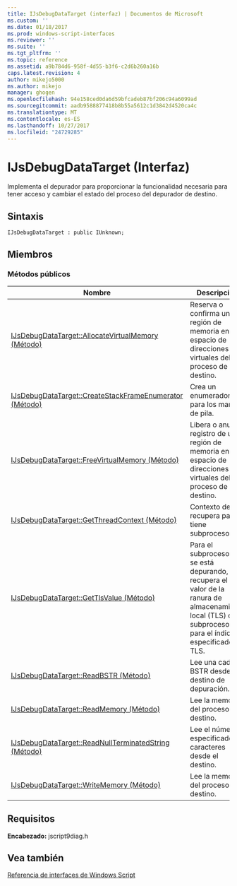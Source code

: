 ```yaml
---
title: IJsDebugDataTarget (interfaz) | Documentos de Microsoft
ms.custom: ''
ms.date: 01/18/2017
ms.prod: windows-script-interfaces
ms.reviewer: ''
ms.suite: ''
ms.tgt_pltfrm: ''
ms.topic: reference
ms.assetid: a9b784d6-958f-4d55-b3f6-c2d6b260a16b
caps.latest.revision: 4
author: mikejo5000
ms.author: mikejo
manager: ghogen
ms.openlocfilehash: 94e158ced0da6d59bfcadeb87bf206c94a6099ad
ms.sourcegitcommit: aadb9588877418b8b55a5612c1d3842d4520ca4c
ms.translationtype: MT
ms.contentlocale: es-ES
ms.lasthandoff: 10/27/2017
ms.locfileid: "24729285"
---
```

# <a name="ijsdebugdatatarget-interface"></a>IJsDebugDataTarget (Interfaz)
Implementa el depurador para proporcionar la funcionalidad necesaria para tener acceso y cambiar el estado del proceso del depurador de destino.  
  
## <a name="syntax"></a>Sintaxis  
  
```  
IJsDebugDataTarget : public IUnknown;  
```  
  
## <a name="members"></a>Miembros  
  
### <a name="public-methods"></a>Métodos públicos  
  
|Nombre|Descripción|  
|----------|-----------------|  
|[IJsDebugDataTarget::AllocateVirtualMemory (Método)](../../winscript/reference/ijsdebugdatatarget-allocatevirtualmemory-method.md)|Reserva o confirma una región de memoria en el espacio de direcciones virtuales del proceso de destino.|  
|[IJsDebugDataTarget::CreateStackFrameEnumerator (Método)](../../winscript/reference/ijsdebugdatatarget-createstackframeenumerator-method.md)|Crea un enumerador para los marcos de pila.|  
|[IJsDebugDataTarget::FreeVirtualMemory (Método)](../../winscript/reference/ijsdebugdatatarget-freevirtualmemory-method.md)|Libera o anula el registro de una región de memoria en el espacio de direcciones virtuales del proceso de destino.|  
|[IJsDebugDataTarget::GetThreadContext (Método)](../../winscript/reference/ijsdebugdatatarget-getthreadcontext-method.md)|Contexto de recupera para tiene subprocesos.|  
|[IJsDebugDataTarget::GetTlsValue (Método)](../../winscript/reference/ijsdebugdatatarget-gettlsvalue-method.md)|Para el subproceso que se está depurando, recupera el valor de la ranura de almacenamiento local (TLS) del subproceso para el índice especificado de TLS.|  
|[IJsDebugDataTarget::ReadBSTR (Método)](../../winscript/reference/ijsdebugdatatarget-readbstr-method.md)|Lee una cadena BSTR desde el destino de depuración.|  
|[IJsDebugDataTarget::ReadMemory (Método)](../../winscript/reference/ijsdebugdatatarget-readmemory-method.md)|Lee la memoria del proceso de destino.|  
|[IJsDebugDataTarget::ReadNullTerminatedString (Método)](../../winscript/reference/ijsdebugdatatarget-readnullterminatedstring-method.md)|Lee el número especificado de caracteres desde el destino.|  
|[IJsDebugDataTarget::WriteMemory (Método)](../../winscript/reference/ijsdebugdatatarget-writememory-method.md)|Lee la memoria del proceso de destino.|  
  
## <a name="requirements"></a>Requisitos  
 **Encabezado:** jscript9diag.h  
  
## <a name="see-also"></a>Vea también  
 [Referencia de interfaces de Windows Script](../../winscript/reference/windows-script-interfaces-reference.md)